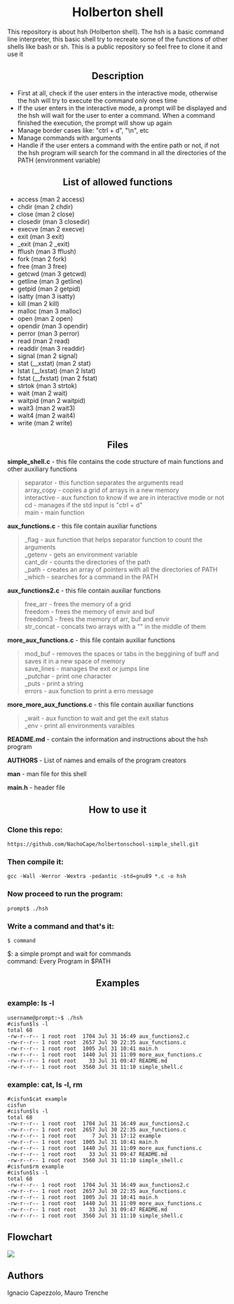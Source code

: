 <h1 align="center">Holberton shell</h1>
This repository is about hsh (Holberton shell). The hsh is a basic command line interpreter, this basic shell try to recreate some of the functions of other shells like bash or sh. This is a public repository so feel free to clone it and use it

<h2 align="center">Description</h2>

- First at all, check if the user enters in the interactive mode, otherwise the hsh will try to execute the command only ones time<br>
- If the user enters in the interactive mode, a prompt will be displayed and the hsh will wait for the user to enter a command. When a command finished the execution, the prompt will show up again<br>
- Manage border cases like: "ctrl + d", "\n", etc<br>
- Manage commands with arguments<br>
- Handle if the user enters a command with the entire path or not, if not the hsh program will search for the command in all the directories of the PATH (environment variable)<br>

<h2 align="center">List of allowed functions</h2>

- access (man 2 access)
- chdir (man 2 chdir)
- close (man 2 close)
- closedir (man 3 closedir)
- execve (man 2 execve)
- exit (man 3 exit)
- _exit (man 2 _exit)
- fflush (man 3 fflush)
- fork (man 2 fork)
- free (man 3 free)
- getcwd (man 3 getcwd)
- getline (man 3 getline)
- getpid (man 2 getpid)
- isatty (man 3 isatty)
- kill (man 2 kill)
- malloc (man 3 malloc)
- open (man 2 open)
- opendir (man 3 opendir)
- perror (man 3 perror)
- read (man 2 read)
- readdir (man 3 readdir)
- signal (man 2 signal)
- stat (__xstat) (man 2 stat)
- lstat (__lxstat) (man 2 lstat)
- fstat (__fxstat) (man 2 fstat)
- strtok (man 3 strtok)
- wait (man 2 wait)
- waitpid (man 2 waitpid)
- wait3 (man 2 wait3)
- wait4 (man 2 wait4)
- write (man 2 write)

<h2 align="center">Files</h2>

**simple_shell.c** - this file contains the code structure of main functions and other auxiliary functions
> separator - this function separates the arguments read<br>
> array_copy - copies a grid of arrays in a new memory<br>
> interactive - aux function to know if we are in interactive mode or not<br>
> cd - manages if the std input is "ctrl + d"<br>
> main - main function<br>

**aux_functions.c** - this file contain auxiliar functions 
>  _flag - aux function that helps separator function to count the arguments<br>
>  _getenv - gets an environment variable<br>
>  cant_dir - counts the directories of the path<br>
>  _path - creates an array of pointers with all the directories of PATH<br>
>  _which - searches for a command in the PATH<br>

**aux_functions2.c** - this file contain auxiliar functions
> free_arr - frees the memory of a grid<br>
> freedom - frees the memory of envir and buf<br>
> freedom3 - frees the memory of arr, buf and envir<br>
> str_concat - concats two arrays with a "\" in the middle of them<br>

**more_aux_functions.c** - this file contain auxiliar functions
> mod_buf - removes the spaces or tabs in the beggining of buff and saves it in a new space of memory<br>
> save_lines - manages the exit or jumps line<br>
> _putchar - print one character<br>
> _puts - print a string<br>
> errors - aux function to print a erro message<br>

**more_more_aux_functions.c** - this file contain auxiliar functions
> _wait - aux function to wait and get the exit status<br>
> _env - print all environments varaibles<br>

**README.md** - contain the information and instructions about the hsh program

**AUTHORS** - List of names and emails of the program creators

**man** - man file for this shell

**main.h** - header file


<h2 align="center">How to use it</h2>

<h3>Clone this repo:</h3>

`https://github.com/NachoCape/holbertonschool-simple_shell.git`

<h3>Then compile it:</h3>

`gcc -Wall -Werror -Wextra -pedantic -std=gnu89 *.c -o hsh`

<h3>Now proceed to run the program:</h3>

`prompt$ ./hsh`

<h3>Write a command and that's it:</h3>

`$ command`

$: a simple prompt and wait for commands<br>
command: Every Program in $PATH


<h2 align="center">Examples</h2>


<h3>example: ls -l</h3>

    username@prompt:~$ ./hsh
    #cisfun$ls -l
    total 68
    -rw-r--r-- 1 root root  1704 Jul 31 16:49 aux_functions2.c
    -rw-r--r-- 1 root root  2657 Jul 30 22:35 aux_functions.c
    -rw-r--r-- 1 root root  1005 Jul 31 10:41 main.h
    -rw-r--r-- 1 root root  1440 Jul 31 11:09 more_aux_functions.c
    -rw-r--r-- 1 root root    33 Jul 31 09:47 README.md
    -rw-r--r-- 1 root root  3560 Jul 31 11:10 simple_shell.c


<h3>example: cat, ls -l, rm</h3>


    #cisfun$cat example
    cisfun
    #cisfun$ls -l
    total 68
    -rw-r--r-- 1 root root  1704 Jul 31 16:49 aux_functions2.c
    -rw-r--r-- 1 root root  2657 Jul 30 22:35 aux_functions.c
    -rw-r--r-- 1 root root     7 Jul 31 17:12 example
    -rw-r--r-- 1 root root  1005 Jul 31 10:41 main.h
    -rw-r--r-- 1 root root  1440 Jul 31 11:09 more_aux_functions.c
    -rw-r--r-- 1 root root    33 Jul 31 09:47 README.md
    -rw-r--r-- 1 root root  3560 Jul 31 11:10 simple_shell.c
    #cisfun$rm example
    #cisfun$ls -l
    total 68
    -rw-r--r-- 1 root root  1704 Jul 31 16:49 aux_functions2.c
    -rw-r--r-- 1 root root  2657 Jul 30 22:35 aux_functions.c
    -rw-r--r-- 1 root root  1005 Jul 31 10:41 main.h
    -rw-r--r-- 1 root root  1440 Jul 31 11:09 more_aux_functions.c
    -rw-r--r-- 1 root root    33 Jul 31 09:47 README.md
    -rw-r--r-- 1 root root  3560 Jul 31 11:10 simple_shell.c


<h2>Flowchart</h2>
<img src="https://user-images.githubusercontent.com/105528074/183089037-aeaa8bf3-8fba-444d-b960-4b20b4adfea2.png"></img>


    

<h2>Authors</h2>

Ignacio Capezzolo, Mauro Trenche
